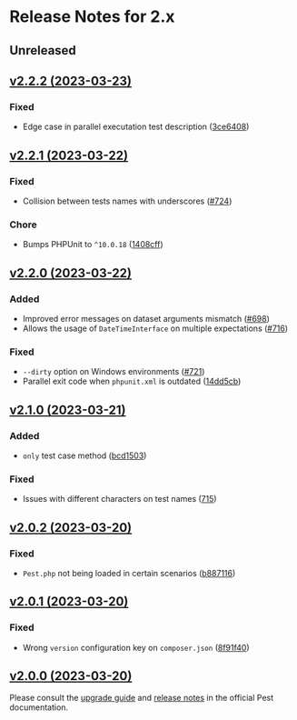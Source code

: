 # Release Notes for 2.x

## Unreleased

## [v2.2.2 (2023-03-23)](https://github.com/pestphp/pest/compare/v2.2.1...v2.2.2)

### Fixed
- Edge case in parallel executation test description ([3ce6408](https://github.com/pestphp/pest/commit/3ce640819541ca6022b250e000f336d87c3e7889))

## [v2.2.1 (2023-03-22)](https://github.com/pestphp/pest/compare/v2.2.0...v2.2.1)

### Fixed
- Collision between tests names with underscores ([#724](https://github.com/pestphp/pest/pull/724))

### Chore
- Bumps PHPUnit to `^10.0.18` ([1408cff](https://github.com/pestphp/pest/commit/1408cffc028690057e44f00038f9390f776e6bfb))

## [v2.2.0 (2023-03-22)](https://github.com/pestphp/pest/compare/v2.1.0...v2.2.0)

### Added
- Improved error messages on dataset arguments mismatch ([#698](https://github.com/pestphp/pest/pull/698))
- Allows the usage of `DateTimeInterface` on multiple expectations ([#716](https://github.com/pestphp/pest/pull/716))

### Fixed
- `--dirty` option on Windows environments ([#721](https://github.com/pestphp/pest/pull/721))
- Parallel exit code when `phpunit.xml` is outdated ([14dd5cb](https://github.com/pestphp/pest/commit/14dd5cb57b9432300ac4e8095f069941cb43bdb5))

## [v2.1.0 (2023-03-21)](https://github.com/pestphp/pest/compare/v2.0.2...v2.1.0)

### Added
- `only` test case method ([bcd1503](https://github.com/pestphp/pest/commit/bcd1503cade938853a55c1283b02b6b820ea0b69))

### Fixed
- Issues with different characters on test names ([715](https://github.com/pestphp/pest/pull/715))

## [v2.0.2 (2023-03-20)](https://github.com/pestphp/pest/compare/v2.0.1...v2.0.2)

### Fixed
- `Pest.php` not being loaded in certain scenarios ([b887116](https://github.com/pestphp/pest/commit/b887116e5ce9a69403ad620cad20f0a029474eb5))

## [v2.0.1 (2023-03-20)](https://github.com/pestphp/pest/compare/v2.0.0...v2.0.1)

### Fixed
- Wrong `version` configuration key on `composer.json` ([8f91f40](https://github.com/pestphp/pest/commit/8f91f40e8ea8b35e04b7989bed6a8f9439e2a2d6))

## [v2.0.0 (2023-03-20)](https://github.com/pestphp/pest/compare/v1.22.6...v2.0.0)

Please consult the [upgrade guide](https://pestphp.com/docs/upgrade-guide) and [release notes](https://pestphp.com/docs/announcing-pest2) in the official Pest documentation.
